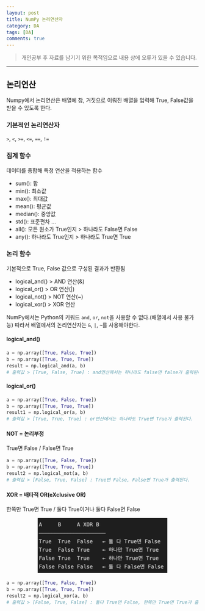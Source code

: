 ```yaml
---
layout: post
title: NumPy 논리연산자 
category: DA
tags: [DA]
comments: true
---
```


> 개인공부 후 자료를 남기기 위한 목적임으로 내용 상에 오류가 있을 수 있습니다.    

<hr>

## 논리연산

Numpy에서 논리연산은 배열에 참, 거짓으로 이뤄진 배열을 입력해 True, False값을 받을 수 있도록 한다.


### 기본적인 논리연산자

`>`, `<`, `>=`, `<=`, `==`, `!=`


### 집계 함수

데이터를 종합해 특정 연산을 적용하는 함수

- sum(): 합 
- min(): 최소값
- max(): 최대값
- mean(): 평균값
- median(): 중앙값
- std(): 표준편차
...
- all(): 모든 원소가 True인지 > 하나라도 False면 False
- any(): 하나라도 True인지 > 하나라도 True면 True


### 논리 함수 

기본적으로 True, False 값으로 구성된 결과가 반환됨


- logical_and() > AND 연산(&) 
- logical_or() > OR 연산(|)
- logical_not() > NOT 연산(~)
- logical_xor() > XOR 연산

NumPy에서는 Python의 키워드 `and`, `or`, `not`을 사용할 수 없다.(배열에서 사용 불가능) 따라서 배열에서의 논리연산자는 `&`, `|`, `~`를 사용해야한다.


#### logical_and()

```python
a = np.array([True, False, True])
b = np.array([True, True, True])
result = np.logical_and(a, b)  
# 출력값 > [True, False, True] : and연산에서는 하나라도 false면 false가 출력된다.
```


#### logical_or()

```python
a = np.array([True, False, True])
b = np.array([True, True, True])
result1 = np.logical_or(a, b)  
# 출력값 > [True, True, True] : or연산에서는 하나라도 True면 True가 출력된다. 
```
#### NOT = 논리부정

True면 False / False면 True

```python 
a = np.array([True, False, True])
b = np.array([True, True, True])
result2 = np.logical_not(a, b) 
# 출력값 > [False, True, False] : True면 False, False면 True가 출력된다.
```

#### XOR = 배타적 OR(eXclusive OR)

한쪽만 True면 True / 둘다 True이거나 둘다 False면 False 

<center>
<figure>
<img src="/assets/post-img/DA/18.png" alt="" width="80%">
</figure>
</center>

```python 
a = np.array([True, False, True])
b = np.array([True, True, True])
result2 = np.logical_xor(a, b) 
# 출력값 > [False, True, False] : 둘다 True면 False, 한쪽만 True면 True가 출력된다.
```